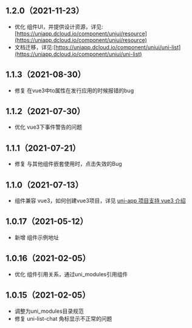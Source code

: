 ## 1.2.0（2021-11-23）

- 优化
  组件UI，并提供设计资源，详见:[https://uniapp.dcloud.io/component/uniui/resource](https://uniapp.dcloud.io/component/uniui/resource)
- 文档迁移，详见:[https://uniapp.dcloud.io/component/uniui/uni-list](https://uniapp.dcloud.io/component/uniui/uni-list)

## 1.1.3（2021-08-30）

- 修复 在vue3中to属性在发行应用的时候报错的bug

## 1.1.2（2021-07-30）

- 优化 vue3下事件警告的问题

## 1.1.1（2021-07-21）

- 修复 与其他组件嵌套使用时，点击失效的Bug

## 1.1.0（2021-07-13）

- 组件兼容 vue3，如何创建vue3项目，详见 [uni-app 项目支持 vue3 介绍](https://ask.dcloud.net.cn/article/37834)

## 1.0.17（2021-05-12）

- 新增 组件示例地址

## 1.0.16（2021-02-05）

- 优化 组件引用关系，通过uni_modules引用组件

## 1.0.15（2021-02-05）

- 调整为uni_modules目录规范
- 修复 uni-list-chat 角标显示不正常的问题
